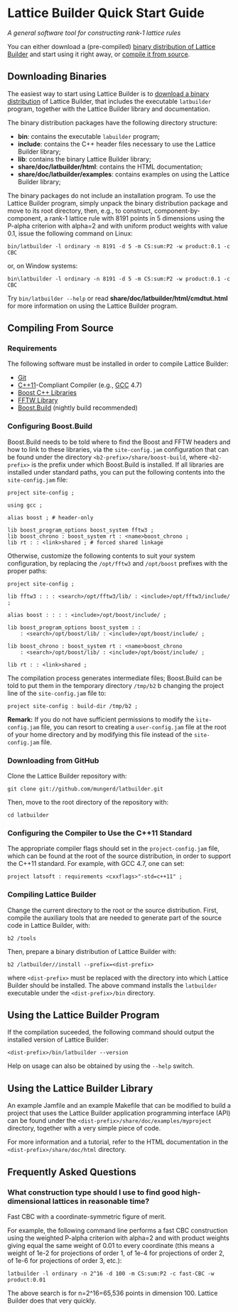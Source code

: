 # Lattice Builder Quick Start Guide

_A general software tool for constructing rank-1 lattice rules_

You can either download a (pre-compiled) [binary  distribution of Lattice
Builder](#downloading-binaries) and start using it
right away, or [compile it from source](#compiling-from-source).


## Downloading Binaries

The easiest way to start using Lattice Builder is to [download a binary
distribution](https://github.com/mungerd/latbuilder/downloads) of Lattice
Builder, that includes the executable `latbuilder` program, together with
the Lattice Builder library and documentation.

The binary distribution packages have the following directory structure:

* **bin**: contains the executable `labuilder` program;
* **include**: contains the C++ header files necessary to use the Lattice
  Builder library;
* **lib**: contains the binary Lattice Builder library;
* **share/doc/latbuilder/html**: contains the HTML documentation;
* **share/doc/latbuilder/examples**: contains examples on using the Lattice
  Builder library;

The binary packages do not include an installation program.  To use the Lattice
Builder program, simply unpack the binary distribution package and move to its
root directory, then, e.g., to construct, component-by-component, a rank-1
lattice rule with 8191 points in 5 dimensions using the P-alpha criterion with
alpha=2 and with uniform product weights with value 0.1, issue the following
command on Linux:

	bin/latbuilder -l ordinary -n 8191 -d 5 -m CS:sum:P2 -w product:0.1 -c CBC

or, on Window systems:

	bin\latbuilder -l ordinary -n 8191 -d 5 -m CS:sum:P2 -w product:0.1 -c CBC

Try `bin/latbuilder --help` or read **share/doc/latbuilder/html/cmdtut.html**
for more information on using the Lattice Builder program.


## Compiling From Source

### Requirements

The following software must be installed in order to compile Lattice Builder:

* [Git](http://git-scm.com/)
* [C++11](http://www.iso.org/iso/iso_catalogue/catalogue_tc/catalogue_detail.htm?csnumber=50372)-Compliant Compiler (e.g., [GCC](http://gcc.gnu.org) 4.7)
* [Boost C++ Libraries](http://www.boost.org/)
* [FFTW Library](http://www.fftw.org/)
* [Boost.Build](http://www.boost.org/boost-build2/) (nightly build recommended)


### Configuring Boost.Build

Boost.Build needs to be told where to find the Boost and FFTW headers and how to
link to these libraries, via the `site-config.jam` configuration that can be
found under the directory `<b2-prefix>/share/boost-build`, where `<b2-prefix>`
is the prefix under which Boost.Build is installed.  If all libraries are
installed under standard paths, you can put the following contents into the
`site-config.jam` file:

	project site-config ;

	using gcc ;

	alias boost ; # header-only

	lib boost_program_options boost_system fftw3 ;
	lib boost_chrono : boost_system rt : <name>boost_chrono ;
	lib rt : : <link>shared ; # forced shared linkage

Otherwise, customize the following contents to suit your system configuration,
by replacing the `/opt/fftw3` and `/opt/boost` prefixes with the proper paths:

	project site-config ;
	
	lib fftw3 : : : <search>/opt/fftw3/lib/ : <include>/opt/fftw3/include/ ;

	alias boost : : : : <include>/opt/boost/include/ ;
	
	lib boost_program_options boost_system : :
		: <search>/opt/boost/lib/ : <include>/opt/boost/include/ ;

	lib boost_chrono : boost_system rt : <name>boost_chrono
		: <search>/opt/boost/lib/ : <include>/opt/boost/include/ ;

	lib rt : : <link>shared ;

The compilation process generates intermediate files; Boost.Build can be told to
put them in the temporary directory `/tmp/b2` b changing the project line of the
`site-config.jam` file to:

	project site-config : build-dir /tmp/b2 ;

**Remark:** If you do not have sufficient permissions to modify
the ̀`site-config.jam` file, you can resort to creating a `user-config.jam` file
at the root of your home directory and by modifying this file instead of the
`site-config.jam` file.


### Downloading from GitHub

Clone the Lattice Builder repository with:

	git clone git://github.com/mungerd/latbuilder.git

Then, move to the root directory of the repository with:

	cd latbuilder


### Configuring the Compiler to Use the C++11 Standard

The appropriate compiler flags should set in the `project-config.jam` file,
which can be found at the root of the source distribution, in order to support
the C++11 standard.  For example, with GCC 4.7, one can set:

	project latsoft : requirements <cxxflags>"-std=c++11" ;


### Compiling Lattice Builder

Change the current directory to the root or the source distribution.
First, compile the auxiliary tools that are needed to generate part of the
source code in Lattice Builder, with:

	b2 /tools

Then, prepare a binary distribution of Lattice Builder with:

	b2 /latbuilder//install --prefix=<dist-prefix>

where `<dist-prefix>` must be replaced with the directory into which Lattice
Builder should be installed.  The above command installs the `latbuilder`
executable under the `<dist-prefix>/bin` directory.


## Using the Lattice Builder Program

If the compilation suceeded, the following command should output the installed 
version of Lattice Builder:

	<dist-prefix>/bin/latbuilder --version

Help on usage can also be obtained by using the `--help` switch.


## Using the Lattice Builder Library

An example Jamfile and an example Makefile that can be modified to build a
project that uses the Lattice Builder application programming interface (API)
can be found under the `<dist-prefix>/share/doc/examples/myproject` directory,
together with a very simple piece of code.

For more information and a tutorial, refer to the HTML documentation in the
`<dist-prefix>/share/doc/html` directory.


## Frequently Asked Questions

### What construction type should I use to find good high-dimensional lattices in reasonable time?

Fast CBC with a coordinate-symmetric figure of merit.

For example, the following command line performs a fast CBC construction using
the weighted P-alpha criterion with alpha=2 and with product weights giving
equal the same weight of 0.01 to every coordinate (this means a weight of 1e-2
for projections of order 1, of 1e-4 for projections of order 2, of 1e-6 for
projections of order 3, etc.):

	latbuilder -l ordinary -n 2^16 -d 100 -m CS:sum:P2 -c fast-CBC -w product:0.01

The above search is for n=2^16=65,536 points in dimension 100.  Lattice Builder
does that very quickly.


